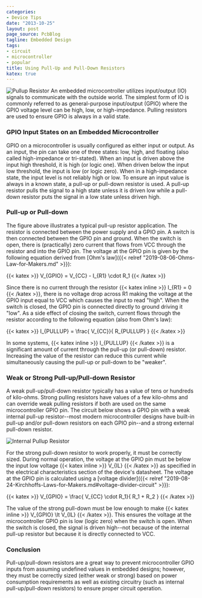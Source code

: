 ```yaml
---
categories:
- Device Tips
date: "2013-10-25"
layout: post
page_source: PcbBlog
tagline: Embedded Design
tags:
- circuit
- microcontroller
- popular
title: Using Pull-Up and Pull-Down Resistors
katex: true
---
```


![Pullup Resistor](/images/pullup.svg)
An embedded microcontroller utilizes input/output (IO) signals to
communicate with the outside world.  The simplest form of IO is
commonly referred to as general-purpose input/output (GPIO) where
the GPIO voltage level can be high, low, or high-impedance.  Pulling
resistors are used to ensure GPIO is always in a valid state.

### GPIO Input States on an Embedded Microcontroller

GPIO on a microcontroller is usually configured as either input or output.  As an input, the pin can take one of three states: low, high, and floating (also called high-impedance or tri-stated).  When an input is driven above the input high threshold, it is high (or logic one).  When driven below the input low threshold, the input is low (or logic zero).  When in a high-impedance state, the input level is not reliably high or low.  To ensure an input value is always in a known state, a pull-up or pull-down resistor is used.  A pull-up resistor pulls the signal to a high state unless it is driven low while a pull-down resistor puts the signal in a low state unless driven high.

### Pull-up or Pull-down

The figure above illustrates a typical pull-up resistor
application.  The resistor is connected between the power supply and a GPIO pin.  A switch is then connected between the GPIO pin and ground.  When the switch is open, there is (practically) zero current that flows from VCC through the resistor and into the GPIO pin.  The voltage at the GPIO pin is given by the following equation derived from [Ohm's law]({{< relref "2019-08-06-Ohms-Law-for-Makers.md" >}}):

{{< katex >}}
V_{GPIO} = V_{CC} - I_{R1} \cdot R_1
{{< /katex >}}

Since there is no current through the resistor {{< katex inline >}} I_{R1} = 0 {{< /katex >}}, there is no voltage drop across R1 making the voltage at the GPIO input equal to VCC which causes the input to read "high".  When the switch is closed, the GPIO pin is connected directly to ground driving it "low".  As a side effect of closing the switch, current flows through the resistor according to the following equation (also from Ohm's law):

{{< katex >}}
I_{PULLUP} = \frac{ V_{CC}}{ R_{PULLUP} }
{{< /katex >}}

In some systems, {{< katex inline >}} I_{PULLUP} {{< /katex >}} is a significant amount of current through the pull-up (or pull-down) resistor.  Increasing the value of the resistor can
reduce this current while simultaneously causing the pull-up or pull-down to be "weaker".

### Weak or Strong Pull-up/Pull-down Resistor

A weak pull-up/pull-down resistor typically has a value of tens or hundreds of kilo-ohms.  Strong pulling resistors have values of a few kilo-ohms and can override weak pulling resistors if both are used on the same microcontroller GPIO pin.  The circuit below shows a GPIO pin with a weak internal pull-up resistor--most modern microcontroller designs have built-in pull-up and/or pull-down resistors on each GPIO pin--and a strong external pull-down resistor.

![Internal Pullup Resistor](/images/internalpullup2.svg)

For the strong pull-down resistor to work properly, it must be correctly sized. During normal operation, the voltage at the GPIO pin must be below the input low voltage {{< katex inline >}} V_{IL} {{< /katex >}} as specified in the electrical characteristics section of the device's datasheet.  The voltage at the GPIO pin is calculated using a [voltage divider]({{< relref "2019-08-24-Kirchhoffs-Laws-for-Makers.md#voltage-divider-circuit" >}}):

{{< katex >}}
V_{GPIO} = \frac{ V_{CC} \cdot R_1}{ R_1 + R_2 }
{{< /katex >}}

The value of the strong pull-down must be low enough to make {{< katex inline >}} V_{GPIO} \lt V_{IL} {{< /katex >}}. This ensures the voltage at the microcontroller GPIO pin is low (logic zero) when the switch is open.  When the switch is closed, the signal is driven high--not because of the internal pull-up resistor but because it is directly connected to VCC.

### Conclusion

Pull-up/pull-down resistors are a great way to prevent microcontroller GPIO inputs from assuming undefined values in embedded designs; however, they must be correctly sized (either weak or strong) based on power consumption requirements as well as existing circuitry (such as internal pull-up/pull-down resistors) to ensure proper circuit operation.
